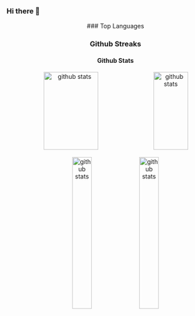 ### Hi there 👋

<!--
**pedrobritobr/pedrobritobr** is a ✨ _special_ ✨ repository because its `README.md` (this file) appears on your GitHub profile.

Here are some ideas to get you started:

- 🔭 I’m currently working on ...
- 🌱 I’m currently learning ...
- 👯 I’m looking to collaborate on ...
- 🤔 I’m looking for help with ...
- 💬 Ask me about ...
- 📫 How to reach me: ...
- 😄 Pronouns: ...
- ⚡ Fun fact: ...
-->
<div align=center>
### Top Languages

### Github Streaks


#### Github Stats
[<img src="https://github-readme-stats.vercel.app/api?username=pedrobritobr&show_icons=true&theme=dark&count_private=true" alt="github stats" width="50%" height="180em"/>](https://github.com/pedrobritobr)
[<img src="https://github-readme-stats.vercel.app/api/top-langs/?username=pedrobritobr&layout=compact&theme=github_dark" alt="github stats" width="40%" height="180em"/>](https://github.com/pedrobritobr)

[<img src="https://github-readme-stats.vercel.app/api/pin/?username=pedrobritobr&repo=TrybeScheduleNotification-Extension&theme=github_dark" alt="github stats" width="30%"/>](https://github.com/pedrobritobr/TrybeScheduleNotification-Extension)
[<img src="https://github-readme-stats.vercel.app/api/pin/?username=pedrobritobr&repo=pedrobrito.dev&theme=github_dark" alt="github stats" width="30%"/>](https://github.com/pedrobritobr/pedrobrito.dev)

</div>
